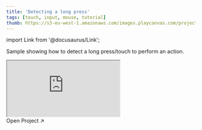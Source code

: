 ```yaml
---
title: 'Detecting a long press'
tags: [touch, input, mouse, tutorial]
thumb: https://s3-eu-west-1.amazonaws.com/images.playcanvas.com/projects/12/438459/3173EE-image-75.jpg
---
```


import Link from '@docusaurus/Link';

Sample showing how to detect a long press/touch to perform an action.

<div className="iframe-container">
    <iframe src="https://playcanv.as/p/kuSZj1KM/" title="Detecting a long press" allow="camera; microphone; xr-spatial-tracking; fullscreen" allowfullscreen></iframe>
</div>

<Link to='https://playcanvas.com/project/438459/'>Open Project ↗</Link>
